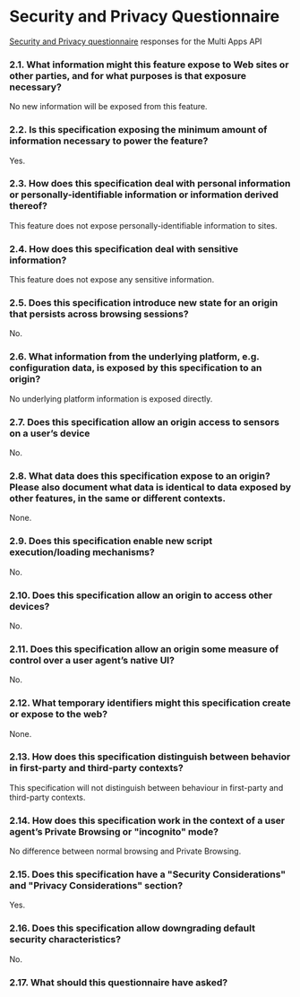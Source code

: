 # Security and Privacy Questionnaire

[Security and Privacy questionnaire](https://www.w3.org/TR/security-privacy-questionnaire/)
responses for the Multi Apps API

### 2.1. What information might this feature expose to Web sites or other parties, and for what purposes is that exposure necessary?

No new information will be exposed from this feature.

### 2.2. Is this specification exposing the minimum amount of information necessary to power the feature?

Yes.

### 2.3. How does this specification deal with personal information or personally-identifiable information or information derived thereof?

This feature does not expose personally-identifiable information to sites.

### 2.4. How does this specification deal with sensitive information?

This feature does not expose any sensitive information.

### 2.5. Does this specification introduce new state for an origin that persists across browsing sessions?

No.

### 2.6. What information from the underlying platform, e.g. configuration data, is exposed by this specification to an origin?

No underlying platform information is exposed directly.

### 2.7. Does this specification allow an origin access to sensors on a user’s device

No.

### 2.8. What data does this specification expose to an origin? Please also document what data is identical to data exposed by other features, in the same or different contexts.

None.

### 2.9. Does this specification enable new script execution/loading mechanisms?

No.

### 2.10. Does this specification allow an origin to access other devices?

No.

### 2.11. Does this specification allow an origin some measure of control over a user agent’s native UI?

No.

### 2.12. What temporary identifiers might this specification create or expose to the web?

None.

### 2.13. How does this specification distinguish between behavior in first-party and third-party contexts?

This specification will not distinguish between behaviour in first-party and third-party contexts.

### 2.14. How does this specification work in the context of a user agent’s Private Browsing or "incognito" mode?

No difference between normal browsing and Private Browsing.

### 2.15. Does this specification have a "Security Considerations" and "Privacy Considerations" section?

Yes.

### 2.16. Does this specification allow downgrading default security characteristics?

No.

### 2.17. What should this questionnaire have asked?

